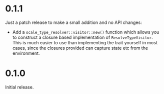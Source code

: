 # 0.1.1

Just a patch release to make a small addition and no API changes:

- Add a `scale_type_resolver::visitor::new()` function which allows you to construct a closure based implementation of `ResolveTypeVisitor`. This is much easier to use than implementing the trait yourself in most cases, since the closures provided can capture state etc from the environment.

# 0.1.0

Initial release.